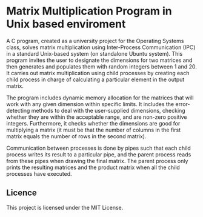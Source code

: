 # Matrix Multiplication Program in Unix based enviroment
A C program, created as a university project for the Operating Systems class, solves matrix multiplication using Inter-Process Communication (IPC) in a standard Unix-based system (on standalone Ubuntu system).
This program invites the user to designate the dimensions for two matrices and then generates and populates them with random integers between 1 and 20. It carries out matrix multiplication using child processes
by creating each child process in charge of calculating a particular element in the output matrix.

The program includes dynamic memory allocation for the matrices that will work with any given dimension within specific limits. It includes the error-detecting methods to deal with the user-supplied dimensions, checking whether they are within the acceptable range, and are non-zero positive integers. Furthermore, it checks whether the dimensions are good for multiplying a matrix (it must be that the number of columns in the first matrix equals the number of rows in the second matrix).

Communication between processes is done by pipes such that each child process writes its result to a particular pipe, and the parent process reads from these pipes when drawing the final matrix. The parent process only prints the resulting matrices and the product matrix when all the child processes have executed.

## Licence 
This project is licensed under the MIT License.
